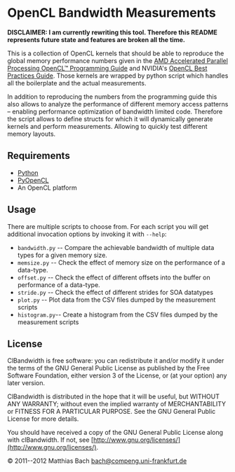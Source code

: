 OpenCL Bandwidth Measurements
=============================

**DISCLAIMER: I am currently rewriting this tool. Therefore this README represents future state and features are broken all the time.**

This is a collection of OpenCL kernels that should be able to reproduce the global memory performance numbers given in the [AMD Accelerated Parallel Processing OpenCL™ Programming Guide](http://developer.amd.com/sdks/AMDAPPSDK/assets/AMD_Accelerated_Parallel_Processing_OpenCL_Programming_Guide.pdf) and NVIDIA's [OpenCL Best Practices Guide](http://developer.download.nvidia.com/compute/DevZone/docs/html/OpenCL/doc/OpenCL_Best_Practices_Guide.pdf). Those kernels are wrapped by python script which handles all the boilerplate and the actual measurements.

In addition to reproducing the numbers from the programming guide this also allows to analyze the performance of different memory access patterns – enabling performance optimization of bandwidth limited code. Therefore the script allows to define structs for which it will dynamically generate kernels and perform measurements. Allowing to quickly test different memory layouts.

Requirements
------------

 * [Python](http://www.python.org/)
 * [PyOpenCL](http://mathema.tician.de/software/pyopencl)
 * An OpenCL platform

Usage
-----

There are multiple scripts to choose from. For each script you will get additional invocation options by invoking it with ``--help``:

 * ``bandwidth.py`` -- Compare the achievable bandwidth of multiple data types for a given memory size.
 * ``memsize.py`` -- Check the effect of memory size on the performance of a data-type.
 * ``offset.py`` -- Check the effect of different offsets into the buffer on performance of a data-type.
 * ``stride.py`` -- Check the effect of different strides for SOA datatypes
 * ``plot.py`` -- Plot data from the CSV files dumped by the measurement scripts
 * ``histogram.py``-- Create a histogram from the CSV files dumped by the measurement scripts

License
-------

ClBandwidth is free software: you can redistribute it and/or modify
it under the terms of the GNU General Public License as published by
the Free Software Foundation, either version 3 of the License, or
(at your option) any later version.

ClBandwidth is distributed in the hope that it will be useful,
but WITHOUT ANY WARRANTY; without even the implied warranty of
MERCHANTABILITY or FITNESS FOR A PARTICULAR PURPOSE.  See the
GNU General Public License for more details.

You should have received a copy of the GNU General Public License
along with clBandwidth.  If not, see [http://www.gnu.org/licenses/](http://www.gnu.org/licenses/).

&copy; 2011--2012 Matthias Bach <bach@compeng.uni-frankfurt.de>
